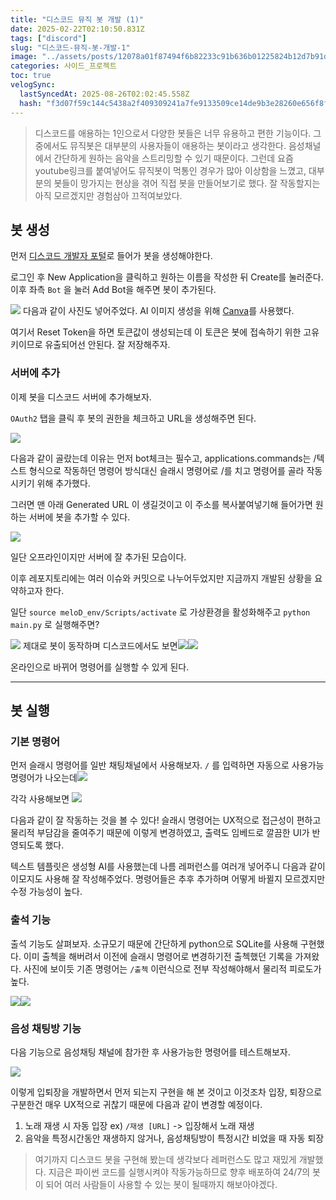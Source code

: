 ```yaml
---
title: "디스코드 뮤직 봇 개발 (1)"
date: 2025-02-22T02:10:50.831Z
tags: ["discord"]
slug: "디스코드-뮤직-봇-개발-1"
image: "../assets/posts/12078a01f87494f6b82233c91b636b01225824b12d7b91dc662188bb937d70e7.png"
categories: 사이드_프로젝트
toc: true
velogSync:
  lastSyncedAt: 2025-08-26T02:02:45.558Z
  hash: "f3d07f59c144c5438a2f409309241a7fe9133509ce14de9b3e28260e656f8fff"
---
```


> 디스코드를 애용하는 1인으로서 다양한 봇들은  너무 유용하고 편한 기능이다. 그중에서도 뮤직봇은 대부분의 사용자들이 애용하는 봇이라고 생각한다. 음성채널에서 간단하게 원하는 음악을 스트리밍할 수 있기 때문이다. 그런데 요즘 youtube링크를 붙여넣어도 뮤직봇이 먹통인 경우가 많아 이상함을 느꼈고, 대부분의 봇들이 망가지는 현상을 겪어 직접 봇을 만들어보기로 했다. 잘 작동할지는 아직 모르겠지만 경험삼아 끄적여보았다.

## 봇 생성

먼저 [디스코드 개발자 포털](https://discord.com/developers/applications)로 들어가 봇을 생성해야한다.

로그인 후 New Application을 클릭하고 원하는 이름을 작성한 뒤 Create를 눌러준다.
이후 좌측 `Bot` 을 눌러 Add Bot을 해주면 봇이 추가된다.

![](/assets/posts/b38f63e1e7e07f5067beef06e426a03250550d38f678ab7285ce22fce652f066.png)
다음과 같이 사진도 넣어주었다. AI 이미지 생성을 위해 [Canva](https://www.canva.com/ko_kr/)를 사용했다.

여기서 Reset Token을 하면 토큰값이 생성되는데 이 토큰은 봇에 접속하기 위한 고유키이므로 유출되어선 안된다. 잘 저장해주자.

### 서버에 추가

이제 봇을 디스코드 서버에 추가해보자.

`OAuth2` 탭을 클릭 후 봇의 권한을 체크하고 URL을 생성해주면 된다.

![](/assets/posts/0f2ca273f68ab58e969d44e59b45f580f6feac4b3a9b0c8c4e19bef71c895517.png)

다음과 같이 골랐는데 이유는 먼저 bot체크는 필수고, applications.commands는 /텍스트 형식으로 작동하던 명령어 방식대신 슬래시 명령어로 /를 치고 명령어를 골라 작동시키기 위해 추가했다.

그러면 맨 아래 Generated URL 이 생길것이고 이 주소를 복사붙여넣기해 들어가면 원하는 서버에 봇을 추가할 수 있다.

![](/assets/posts/644ac8c4024de7e1817ce0e880faaa3fcba96bbf4d29209d82ed1bcb02b288e9.png)

일단 오프라인이지만 서버에 잘 추가된 모습이다.

이후 레포지토리에는 여러 이슈와 커밋으로 나누어두었지만 지금까지 개발된 상황을 요약하고자 한다.

일단 `source meloD_env/Scripts/activate` 로 가상환경을 활성화해주고 `python main.py` 로 실행해주면?

![](/assets/posts/2392b47502417cb99976eba0284b02b7286d4b6c197f93dca4567d314f9bb8d9.png)
제대로 봇이 동작하며 디스코드에서도 보면![](/assets/posts/bea39901c4814792c6907c6ab3668033148a42c1d421f3ba7daf422c16a1782e.png)![](/assets/posts/ed5545cc1532a03583b87d96fc79d6fa9a9520cf22278f85f70d1dfdc87bfb9b.png)

온라인으로 바뀌어 명령어를 실행할 수 있게 된다.

---

## 봇 실행

### 기본 명령어

먼저 슬래시 명령어를 일반 채팅채널에서 사용해보자. `/` 를 입력하면 자동으로 사용가능 명령어가 나오는데![](/assets/posts/62e6e136a0209aba70aa2676f13d859de13bedc64ca4816b2f144e884a6453aa.png)

각각 사용해보면
![](/assets/posts/a09dbee311df6d49c32776ed50fa73ecc62912dd6cb26771a3d145398123bd34.png)

다음과 같이 잘 작동하는 것을 볼 수 있다! 슬래시 명령어는 UX적으로 접근성이 편하고 물리적 부담감을 줄여주기 때문에 이렇게 변경하였고, 출력도 임베드로 깔끔한 UI가 반영되도록 했다.

텍스트 템플릿은 생성형 AI를 사용했는데 나름 레퍼런스를 여러개 넣어주니 다음과 같이 이모지도 사용해 잘 작성해주었다. 명령어들은 추후 추가하며 어떻게 바뀔지 모르겠지만 수정 가능성이 높다.

### 출석 기능
출석 기능도 살펴보자. 소규모기 때문에 간단하게 python으로 SQLite를 사용해 구현했다. 이미 출첵을 해버려서 이전에 슬래시 명령어로 변경하기전 출첵했던 기록을 가져왔다. 사진에 보이듯 기존 명령어는 `/출첵` 이런식으로 전부 작성해야해서 물리적 피로도가 높다.

![](/assets/posts/2b287e294b725aabf0ea92ad58d48ae517a9b2c0f91275f7b8dc5e73ca3ff750.png)![](/assets/posts/a0cd4ffec5e3597256b468b017bcbcbd13bebeec777d369148bd0b7a97b09378.png)

### 음성 채팅방 기능

다음 기능으로 음성채팅 채널에 참가한 후 사용가능한 명령어를 테스트해보자.

![](/assets/posts/1bc12d00ea410483925bec719bbd19f8c79c41e81590d7b4e077025fa3f79b19.gif)

이렇게 입퇴장을 개발하면서 먼저 되는지 구현을 해 본 것이고 이것조차 입장, 퇴장으로 구분한건 매우 UX적으로 귀찮기 때문에 다음과 같이 변경할 예정이다.

1. 노래 재생 시 자동 입장 ex) `/재생 [URL]` -> 입장해서 노래 재생
2. 음악을 특정시간동안 재생하지 않거나, 음성채팅방이 특정시간 비었을 때 자동 퇴장

>여기까지 디스코드 봇을 구현해 봤는데 생각보다 레퍼런스도 많고 재밌게 개발했다. 지금은 파이썬 코드를 실행시켜야 작동가능하므로 향후 배포하여 24/7의 봇이 되어 여러 사람들이 사용할 수 있는 봇이 될때까지 해보아야겠다.